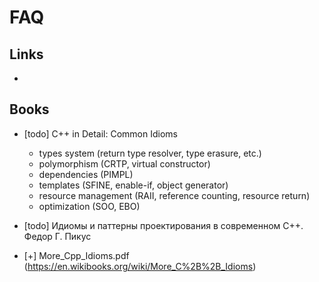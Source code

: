 # FAQ

## Links

-

## Books

- [todo] C++ in Detail: Common Idioms

  - types system (return type resolver, type erasure, etc.)
  - polymorphism (CRTP, virtual constructor)
  - dependencies (PIMPL)
  - templates (SFINE, enable-if, object generator)
  - resource management (RAII, reference counting, resource return)
  - optimization (SOO, EBO)

- [todo] Идиомы и паттерны проектирования в современном С++. Федор Г. Пикус
- [+] More_Cpp_Idioms.pdf (https://en.wikibooks.org/wiki/More_C%2B%2B_Idioms)
